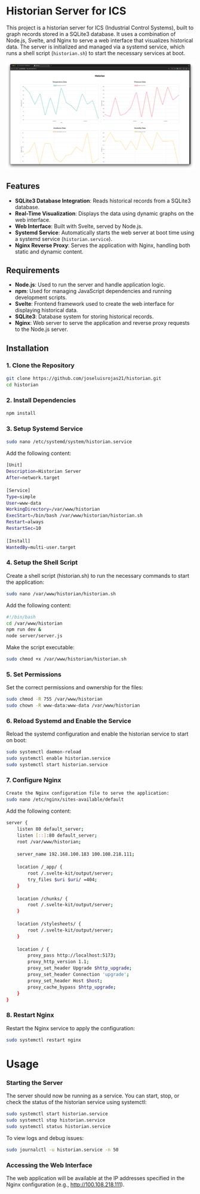 # Historian Server for ICS

This project is a historian server for ICS (Industrial Control Systems), built to graph records stored in a SQLite3 database. It uses a combination of Node.js, Svelte, and Nginx to serve a web interface that visualizes historical data. The server is initialized and managed via a systemd service, which runs a shell script (`historian.sh`) to start the necessary services at boot.

![Historian  Screenshot](images/Historian1.png)

## Features

- **SQLite3 Database Integration**: Reads historical records from a SQLite3 database.
- **Real-Time Visualization**: Displays the data using dynamic graphs on the web interface.
- **Web Interface**: Built with Svelte, served by Node.js.
- **Systemd Service**: Automatically starts the web server at boot time using a systemd service (`historian.service`).
- **Nginx Reverse Proxy**: Serves the application with Nginx, handling both static and dynamic content.

## Requirements

- **Node.js**: Used to run the server and handle application logic.
- **npm**: Used for managing JavaScript dependencies and running development scripts.
- **Svelte**: Frontend framework used to create the web interface for displaying historical data.
- **SQLite3**: Database system for storing historical records.
- **Nginx**: Web server to serve the application and reverse proxy requests to the Node.js server.

## Installation

### 1. Clone the Repository

```bash
git clone https://github.com/joseluisrojas21/historian.git
cd historian
```
### 2. Install Dependencies
```bash
npm install
```

### 3. Setup Systemd Service
```bash
sudo nano /etc/systemd/system/historian.service
```
Add the following content:

```bash
[Unit]
Description=Historian Server
After=network.target

[Service]
Type=simple
User=www-data
WorkingDirectory=/var/www/historian
ExecStart=/bin/bash /var/www/historian/historian.sh
Restart=always
RestartSec=10

[Install]
WantedBy=multi-user.target
```

### 4. Setup the Shell Script
Create a shell script (historian.sh) to run the necessary commands to start the application:
```bash
sudo nano /var/www/historian/historian.sh
```

Add the following content:
```bash
#!/bin/bash
cd /var/www/historian
npm run dev &
node server/server.js
```

Make the script executable:
```bash
sudo chmod +x /var/www/historian/historian.sh
```

### 5. Set Permissions
Set the correct permissions and ownership for the files:
```bash
sudo chmod -R 755 /var/www/historian
sudo chown -R www-data:www-data /var/www/historian
```

### 6. Reload Systemd and Enable the Service
Reload the systemd configuration and enable the historian service to start on boot:
```bash
sudo systemctl daemon-reload
sudo systemctl enable historian.service
sudo systemctl start historian.service
```

### 7. Configure Nginx
```bash
Create the Nginx configuration file to serve the application:
sudo nano /etc/nginx/sites-available/default
```

Add the following content:
```bash
server {
    listen 80 default_server;
    listen [::]:80 default_server;
    root /var/www/historian;

    server_name 192.168.100.183 100.108.218.111;

    location /_app/ {
        root /.svelte-kit/output/server;
        try_files $uri $uri/ =404;
    }

    location /chunks/ {
        root /.svelte-kit/output/server;
    }

    location /stylesheets/ {
        root /.svelte-kit/output/server;
    }

    location / {
        proxy_pass http://localhost:5173;
        proxy_http_version 1.1;
        proxy_set_header Upgrade $http_upgrade;
        proxy_set_header Connection 'upgrade';
        proxy_set_header Host $host;
        proxy_cache_bypass $http_upgrade;
    }
}
```

### 8. Restart Nginx
Restart the Nginx service to apply the configuration:
```bash
sudo systemctl restart nginx
```

# Usage

### Starting the Server
The server should now be running as a service. You can start, stop, or check the status of the historian service using systemctl:
```bash
sudo systemctl start historian.service
sudo systemctl stop historian.service
sudo systemctl status historian.service
```

To view logs and debug issues:
```bash
sudo journalctl -u historian.service -n 50
```

### Accessing the Web Interface
The web application will be available at the IP addresses specified in the Nginx configuration (e.g., http://100.108.218.111).